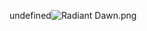 undefined![Radiant Dawn.png](https://raw.githubusercontent.com/Klokinator/FE-Repo/main/BGs,%20Interface%20Elements/Status%20Screen%20Backgrounds/FE%20Radiant%20Dawn/Radiant%20Dawn.png "Radiant Dawn.png")